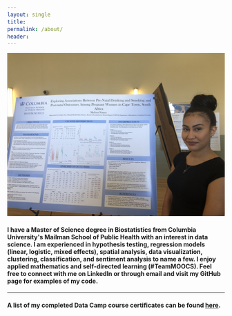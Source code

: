 ```yaml
---
layout: single
title:
permalink: /about/
header:
---
```



<img src="/images/IMG_1721.jpg" alt="hi" class="inline"/>

#### I have a Master of Science degree in Biostatistics from Columbia University's Mailman School of Public Health with an interest in data science. I am experienced in hypothesis testing, regression models (linear, logistic, mixed effects), spatial analysis, data visualization, clustering, classification, and sentiment analysis to name a few. I enjoy applied mathematics and self-directed learning (#TeamMOOCS). Feel free to connect with me on LinkedIn or through email and visit my GitHub page for examples of my code.

---

#### A list of my completed Data Camp course certificates can be found [here](https://melissa-nunez.github.io/certificates).
